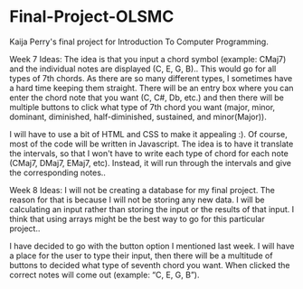 # Final-Project-OLSMC
Kaija Perry's final project for Introduction To Computer Programming.

Week 7 Ideas:
The idea is that you input a chord symbol (example: CMaj7) and the 
individual notes are displayed (C, E, G, B).. This would go for all 
types of 7th chords. As there are so many different types, I sometimes 
have a hard time keeping them straight. There will be an entry box
where you can enter the chord note that you want (C, C#, Db, etc.) 
and then there will be multiple buttons to click what type of 7th 
chord you want (major, minor, dominant, diminished, half-diminished, 
sustained, and minor(Major)).

I will have to use a bit of HTML and CSS to make it appealing :).
Of course, most of the code will be written in Javascript. The idea 
is to have it translate the intervals, so that I won't have to write 
each type of chord for each note (CMaj7, DMaj7, EMaj7, etc). Instead,
it will run through the intervals and give the corresponding notes..

Week 8 Ideas:
I will not be creating a database for my final project. The reason for 
that is because I will not be storing any new data. I will be calculating 
an input rather than storing the input or the results of that input. I 
think that using arrays might be the best way to go for this 
particular project..

I have decided to go with the button option I mentioned last week. I 
will have a place for the user to type their input, then there will be 
a multitude of buttons to decided what type of seventh chord you want. 
When clicked the correct notes will come out (example: “C, E, G, B”).
